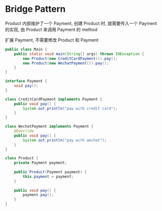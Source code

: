 # Bridge Pattern

Product 内部维护了一个 Payment, 创建 Product 时, 就需要传入一个 Payment 的实现, 由 Product 来调用 Payment 的 method

扩展 Payment, 不需要修改 Product 和 Payment

```java
public class Main {
    public static void main(String[] args) throws IOException {
        new Product(new CreditCardPayment()).pay();
        new Product(new WechatPayment()).pay();
    }
}

interface Payment {
    void pay();
}

class CreditCardPayment implements Payment {
    public void pay() {
        System.out.println("pay with credit card");
    }
}

class WechatPayment implements Payment {
    @Override
    public void pay() {
        System.out.println("pay with wechat");
    }
}

class Product {
    private Payment payment;
    
    public Product(Payment payment) {
        this.payment = payment;
    }
    
    public void pay() {
        payment.pay();
    }
}
```

